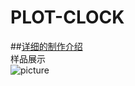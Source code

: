 # PLOT-CLOCK                  
##[详细的制作介绍](https://blog.csdn.net/qq_39020934/article/details/83104364"悬停显示")                   
样品展示                      
![picture](https://github.com/Lighter-z/PLOT-CLOCK/blob/master/Picture/%E6%95%B4%E4%BD%932.jpg)
